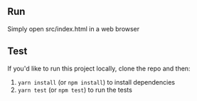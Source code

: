 ## Run

Simply open src/index.html in a web browser

## Test

If you'd like to run this project locally, clone the repo and then:

1. `yarn install` (or `npm install`) to install dependencies
2. `yarn test` (or `npm test`) to run the tests

